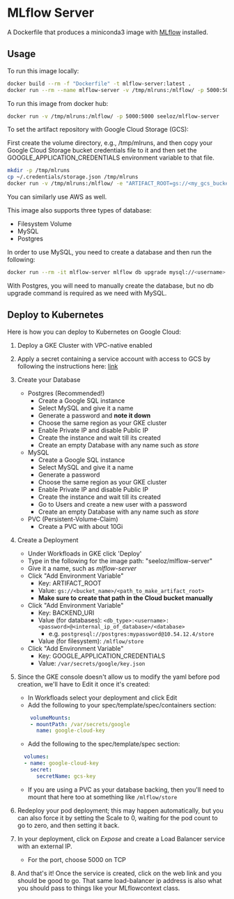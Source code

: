 # MLflow Server

A Dockerfile that produces a miniconda3 image with [MLflow](https://www.mlflow.org) installed.

## Usage

To run this image locally:

```bash
docker build --rm -f "Dockerfile" -t mlflow-server:latest .
docker run --rm --name mlflow-server -v /tmp/mlruns:/mlflow/ -p 5000:5000 mlflow-server
```

To run this image from docker hub:

```bash
docker run -v /tmp/mlruns:/mlflow/ -p 5000:5000 seeloz/mlflow-server
```

To set the artifact repository with Google Cloud Storage (GCS):

First create the volume directory, e.g., /tmp/mlruns, and then copy your Google Cloud Storage bucket credentials file to it and then set the GOOGLE_APPLICATION_CREDENTIALS environment variable to that file.

```bash
mkdir -p /tmp/mlruns
cp ~/.credentials/storage.json /tmp/mlruns
docker run -v /tmp/mlruns:/mlflow/ -e "ARTIFACT_ROOT=gs://<my_gcs_bucket>/<sub_directories>" -e GOOGLE_APPLICATION_CREDENTIALS="storage.json" -p 5000:5000 seeloz/mlflow-server
```

You can similarly use AWS as well.

This image also supports three types of database:

* Filesystem Volume
* MySQL
* Postgres

In order to use MySQL, you need to create a database and then run the following:

```bash
docker run --rm -it mlflow-server mlflow db upgrade mysql://<username>:<password>@<host>/<database_name>
```

With Postgres, you will need to manually create the database, but no db upgrade command is required as we need with MySQL.

## Deploy to Kubernetes

Here is how you can deploy to Kubernetes on Google Cloud:

1) Deploy a GKE Cluster with VPC-native enabled
1) Apply a secret containing a service account with access to GCS by following the instructions here: [link](https://cloud.google.com/kubernetes-engine/docs/tutorials/authenticating-to-cloud-platform)
1) Create your Database
    * Postgres (Recommended!)
        * Create a Google SQL instance
        * Select MySQL and give it a name
        * Generate a password and __note it down__
        * Choose the same region as your GKE cluster
        * Enable Private IP and disable Public IP
        * Create the instance and wait till its created
        * Create an empty Database with any name such as _store_
    * MySQL
        * Create a Google SQL instance
        * Select MySQL and give it a name
        * Generate a password
        * Choose the same region as your GKE cluster
        * Enable Private IP and disable Public IP
        * Create the instance and wait till its created
        * Go to Users and create a new user with a password
        * Create an empty Database with any name such as _store_
    * PVC (Persistent-Volume-Claim)
        * Create a PVC with about 10Gi
1) Create a Deployment
    * Under Workfloads in GKE click 'Deploy'
    * Type in the following for the image path: "seeloz/mlflow-server"
    * Give it a name, such as _mlflow-server_
    * Click "Add Environment Variable"
        * Key: ARTIFACT_ROOT
        * Value: ```gs://<bucket_name>/<path_to_make_artifact_root>```
        * __Make sure to create that path in the Cloud bucket manually__
    * Click "Add Environment Variable"
        * Key: BACKEND_URI
        * Value (for databases): ```<db_type>:<username>:<password>@<internal_ip_of_database>/<database>```
            * e.g. ```postgresql://postgres:mypassword@10.54.12.4/store```
        * Value (for filesystem):
            ```/mlflow/store```
    * Click "Add Environment Variable"
        * Key: GOOGLE_APPLICATION_CREDENTIALS
        * Value: ```/var/secrets/google/key.json```
1) Since the GKE console doesn't allow us to modify the yaml before pod creation, we'll have to Edit it once it's created:
    * In Workfloads select your deployment and click Edit
    * Add the following to your spec/template/spec/containers section:

    ```yaml
        volumeMounts:
        - mountPath: /var/secrets/google
          name: google-cloud-key
    ```

    * Add the following to the spec/template/spec section:

    ```yaml
      volumes:
      - name: google-cloud-key
        secret:
          secretName: gcs-key
    ```

    * If you are using a PVC as your database backing, then you'll need to mount that here too at something like ```/mlflow/store```

1) Redeploy your pod deployment; this may happen automatically, but you can also force it by setting the Scale to 0, waiting for the pod count to go to zero, and then setting it back.

1) In your deployment, click on _Expose_ and create a Load Balancer service with an external IP.
    * For the port, choose 5000 on TCP

1) And that's it! Once the service is created, click on the web link and you should be good to go. That same load-balancer ip address is also what you should pass to things like your MLflowcontext class.
